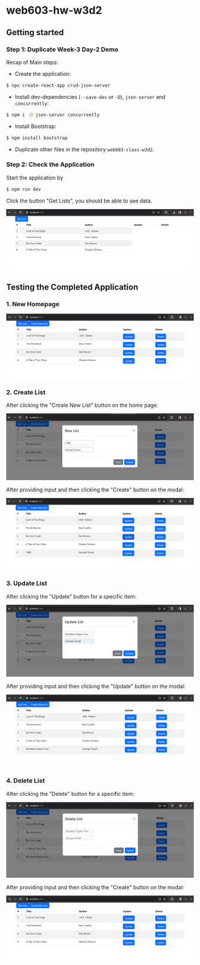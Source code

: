 # web603-hw-w3d2

## Getting started

### Step 1: Duplicate Week-3 Day-2 Demo

Recap of Main steps:

- Create the application:
```bash
$ npx create-react-app crud-json-server
```

- Install dev-dependencies (`--save-dev` or `-D`), `json-server` and `concurrently`:
```bash
$ npm i -D json-server concurrently
```

- Install Bootstrap:
```bash
$ npm install bootstrap
```

- Duplicate other files in the repository `web603-class-w3d2`.

### Step 2: Check the Application

Start the application by
```bash
$ npm run dev
```

Click the button "Get Lists", you should be able to see data.

![app-start](screenshots/app-start.png)

## Testing the Completed Application

### 1. New Homepage

![app-complete](screenshots/app-complete.png)

### 2. Create List

After clicking the "Create New List" button on the home page:

![create-modal](screenshots/create-modal.png)

After providing input and then clicking the "Create" button on the modal:

![create-result](screenshots/create-result.png)

### 3. Update List

After clicking the "Update" button for a specific item:

![update-modal](screenshots/update-modal.png)

After providing input and then clicking the "Update" button on the modal:

![update-result](screenshots/update-result.png)

### 4. Delete List

After clicking the "Delete" button for a specific item:

![delete-modal](screenshots/delete-modal.png)

After providing input and then clicking the "Create" button on the modal:

![delete-result](screenshots/app-complete.png)
